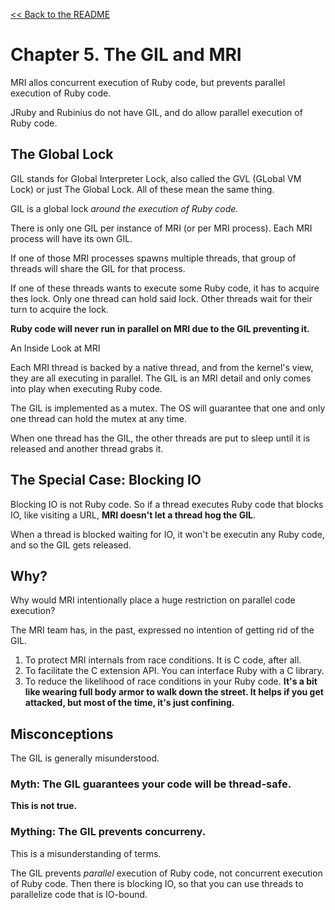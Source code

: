 [&lt;&lt; Back to the README](README.md)

# Chapter 5. The GIL and MRI

MRI allos concurrent execution of Ruby code, but prevents parallel execution
of Ruby code.

JRuby and Rubinius do not have GIL, and do allow parallel execution of Ruby code.

## The Global Lock

GIL stands for Global Interpreter Lock, also called the GVL (GLobal VM Lock) or
just The Global Lock. All of these mean the same thing.

GIL is a global lock *around the execution of Ruby code.*

There is only one GIL per instance of MRI (or per MRI process). Each MRI process
will have its own GIL.

If one of those MRI processes spawns multiple threads, that group of threads will
share the GIL for that process.

If one of these threads wants to execute some Ruby code, it has to acquire thes
lock. Only one thread can hold said lock. Other threads wait for their turn to
acquire the lock.

**Ruby code will never run in parallel on MRI due to the GIL preventing it.**

An Inside Look at MRI

Each MRI thread is backed by a native thread, and from the kernel's view, they
are all executing in parallel. The GIL is an MRI detail and only comes into play
when executing Ruby code.

The GIL is implemented as a mutex. The OS will guarantee that one and only one
thread can hold the mutex at any time.

When one thread has the GIL, the other threads are put to sleep until it is
released and another thread grabs it.

## The Special Case: Blocking IO

Blocking IO is not Ruby code. So if a thread executes Ruby code that blocks IO,
like visiting a URL, **MRI doesn't let a thread hog the GIL**.

When a thread is blocked waiting for IO, it won't be executin any Ruby code, and
so the GIL gets released.

## Why?

Why would MRI intentionally place a huge restriction on parallel code execution?

The MRI team has, in the past, expressed no intention of getting rid of the GIL.

1. To protect MRI internals from race conditions. It is C code, after all.
2. To facilitate the C extension API. You can interface Ruby with a C library.
3. To reduce the likelihood of race conditions in your Ruby code. **It's a bit
     like wearing full body armor to walk down the street. It helps if you get
     attacked, but most of the time, it's just confining.**

## Misconceptions

The GIL is generally misunderstood.

### Myth: The GIL guarantees your code will be thread-safe.

**This is not true.**

### Mything: The GIL prevents concurreny.

This is a misunderstanding of terms.

The GIL prevents *parallel* execution of Ruby code, not concurrent execution of
Ruby code. Then there is blocking IO, so that you can use threads to parallelize
code that is IO-bound.
